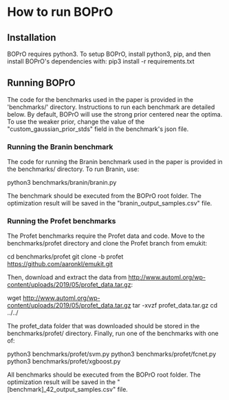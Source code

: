 # How to run BOPrO

## Installation

BOPrO requires python3. To setup BOPrO, install python3, pip, and then install BOPrO's dependencies with:
pip3 install -r requirements.txt

## Running BOPrO

The code for the benchmarks used in the paper is provided in the 'benchmarks/' directory. Instructions to run each benchmark are detailed below. By default, BOPrO will use the strong prior centered near the optima. To use the weaker prior, change the value of the "custom_gaussian_prior_stds" field in the benchmark's json file.

### Running the Branin benchmark

The code for running the Branin benchmark used in the paper is provided in the benchmarks/ directory. To run Branin, use:

python3 benchmarks/branin/branin.py

The benchmark should be executed from the BOPrO root folder. The optimization result will be saved in the "branin_output_samples.csv" file.

### Running the Profet benchmarks

The Profet benchmarks require the Profet data and code. Move to the benchmarks/profet directory and clone the Profet branch from emukit:

cd benchmarks/profet
git clone -b profet https://github.com/aaronkl/emukit.git

Then, download and extract the data from http://www.automl.org/wp-content/uploads/2019/05/profet_data.tar.gz:

wget http://www.automl.org/wp-content/uploads/2019/05/profet_data.tar.gz
tar -xvzf profet_data.tar.gz
cd ../../

The profet_data folder that was downloaded should be stored in the benchmarks/profet/ directory. Finally, run one of the benchmarks with one of:

python3 benchmarks/profet/svm.py
python3 benchmarks/profet/fcnet.py
python3 benchmarks/profet/xgboost.py

All benchmarks should be executed from the BOPrO root folder. The optimization result will be saved in the "[benchmark]_42_output_samples.csv" file.

